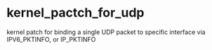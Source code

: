 kernel_pactch_for_udp
=====================

kernel patch for binding a single UDP packet to specific interface via IPV6_PKTINFO, or IP_PKTINFO
